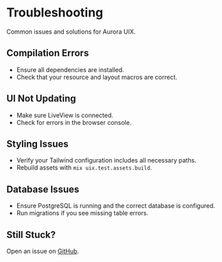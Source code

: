 # Troubleshooting

Common issues and solutions for Aurora UIX.

## Compilation Errors

- Ensure all dependencies are installed.
- Check that your resource and layout macros are correct.

## UI Not Updating

- Make sure LiveView is connected.
- Check for errors in the browser console.

## Styling Issues

- Verify your Tailwind configuration includes all necessary paths.
- Rebuild assets with `mix uix.test.assets.build`.

## Database Issues

- Ensure PostgreSQL is running and the correct database is configured.
- Run migrations if you see missing table errors.

## Still Stuck?

Open an issue on [GitHub](https://github.com/wadvanced/aurora_uix/issues).
